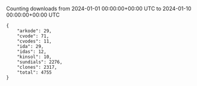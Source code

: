 
Counting downloads from 2024-01-01 00:00:00+00:00 UTC to 2024-01-10 00:00:00+00:00 UTC

```
{
    "arkode": 29,
    "cvode": 71,
    "cvodes": 11,
    "ida": 29,
    "idas": 12,
    "kinsol": 10,
    "sundials": 2276,
    "clones": 2317,
    "total": 4755
}
```
